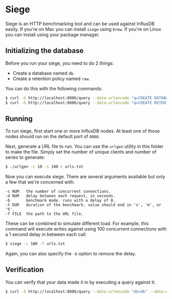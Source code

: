 Siege
=====

Siege is an HTTP benchmarking tool and can be used against InfluxDB easily.
If you're on Mac you can install `siege` using `brew`. If you're on Linux
you can install using your package manager.


## Initializing the database

Before you run your siege, you need to do 2 things:

- Create a database named `db`.
- Create a retention policy named `raw`.

You can do this with the following commands:

```sh
$ curl -G http://localhost:8086/query --data-urlencode "q=CREATE DATABASE db"
$ curl -G http://localhost:8086/query --data-urlencode "q=CREATE RETENTION POLICY raw ON db DURATION 1h REPLICATION 1 DEFAULT"
```


## Running

To run siege, first start one or more InfluxDB nodes. At least one of those
nodes should run on the default port of `8086`.

Next, generate a URL file to run. You can use the `urlgen` utility in this
folder to make the file. Simply set the number of unique clients and number of
series to generate:

```sh
$ ./urlgen -c 10 -s 100 > urls.txt
```

Now you can execute siege. There are several arguments available but only 
a few that we're concerned with:

```
-c NUM   the number of concurrent connections.
-d NUM   delay between each request, in seconds.
-b       benchmark mode. runs with a delay of 0.
-t DUR   duration of the benchmark. value should end in 's', 'm', or 'h'.
-f FILE  the path to the URL file.
```

These can be combined to simulate different load. For example, this command
will execute writes against using 100 concurrent connections with a 1 second
delay in between each call:

```sh
$ siege -c 100 -f urls.txt
```

Again, you can also specify the `-b` option to remove the delay.


## Verification

You can verify that your data made it in by executing a query against it:

```sh
$ curl -G http://localhost:8086/query --data-urlencode "db=db" --data-urlencode "q=SELECT sum(value) FROM cpu GROUP BY time(1h)"
```

